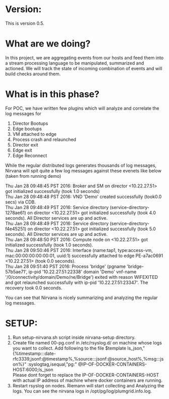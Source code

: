 # Version:
This is version 0.5.

# What are we doing?
In this project, we are aggregating events from our hosts and feed them into a stream processing
language to be manipulated, summarized and actioned.
We will track the state of incoming combination of events and will build checks around them.

# What is in this phase?
For POC, we have written few plugins which will analyze and correlate the log messages for

1. Director Bootups
2. Edge bootups
3. VM attached to edge
4.  Process crash and relaunched
5.  Director exit
6.  Edge exit
7.  Edge Reconnect

While the regular distributed logs generates thousands of log messages, Nirvana will spit quite a few log messages against these evenets like below (taken from running demo)

Thu Jan 28 09:48:45 PST 2016: Broker and SM on director <muneeb-pc> <10.22.27.51> got initialized successfully (took 1.0 seconds) <br />
Thu Jan 28 09:48:48 PST 2016: VND 'Demo' created successfully (took0.0 secs) via CDB. <br />
Thu Jan 28 09:48:49 PST 2016: Service directory (service-directory-1278ae61) on director <muneeb-pc> <10.22.27.51> got initialized successfully (took 4.0 seconds). All Director services are up and active. <br />
Thu Jan 28 09:48:49 PST 2016: Service directory (service-directory-f4e45251) on director <muneeb-pc> <10.22.27.51> got initialized successfully (took 5.0 seconds). All Director services are up and active. <br />
Thu Jan 28 09:48:50 PST 2016: Compute node on <muneeb-pc> <10.22.27.51> got initialized successfully (took 1.0 seconds). <br />
Thu Jan 28 09:50:46 PST 2016: Interface (name:tap1, type:access-vm, mac:00:00:00:00:00:01, uuid:1) successfully attached to edge PE-a7ac0691 <muneeb-pc> <10.22.27.51> (took 0.0 seconds). <br />
Thu Jan 28 09:51:40 PST 2016: Process 'bridge' (pgname 'bridge-57b5ae71', ip-pid '10.22.27.51:22338' domain 'Demo' vnf-name '/0/connectivity/domain/Demo/ne/Bridge') exited with reason WIFEXITED and got relaunched successfully with ip-pid '10.22.27.51:23347'. The recovery took 0.0 seconds. <br />

You can see that Nirvana is nicely summarizing and analyzing the regular log messages.

SETUP:
======
  1. Run setup-nirvana.sh script inside nirvana-setup directory.
  2. Create file named 00-pg.conf in /etc/rsyslog.d/ on machine whose logs you want to collect. Add following to the file
     $template ls_json,"{%timestamp:::date-rfc3339,jsonf:@timestamp%,%source:::jsonf:@source_host%,%msg:::json%}"
     :syslogtag,isequal,"pg:" @IP-OF-DOCKER-CONTAINERS-HOST:6000;ls_json <br />
     Please dont forget to replace the IP-OF-DOCKER-CONTAINERS-HOST with actual IP address of machine where docker containers are running.
  3. Restart rsyslog on nodes.
Riemann will start collecting and Analyzing the logs. You can see the nirvana logs in /opt/pg/log/plumgrid.info.log.

